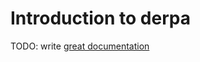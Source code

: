 # Introduction to derpa

TODO: write [great documentation](http://jacobian.org/writing/what-to-write/)
